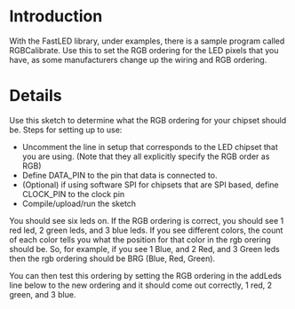 # Introduction

With the FastLED library, under examples, there is a sample program called RGBCalibrate.  Use this to set the RGB ordering for the LED pixels that you have, as some manufacturers change up the wiring and RGB ordering.

# Details

Use this sketch to determine what the RGB ordering for your chipset should be.  Steps for setting up to use:

 * Uncomment the line in setup that corresponds to the LED chipset that you are using.  (Note that they all explicitly specify the RGB order as RGB)
 * Define DATA_PIN to the pin that data is connected to.
 * (Optional) if using software SPI for chipsets that are SPI based, define CLOCK_PIN to the clock pin
 * Compile/upload/run the sketch 

You should see six leds on.  If the RGB ordering is correct, you should see 1 red led, 2 green 
leds, and 3 blue leds.  If you see different colors, the count of each color tells you what the 
position for that color in the rgb orering should be.  So, for example, if you see 1 Blue, and 2
Red, and 3 Green leds then the rgb ordering should be BRG (Blue, Red, Green).  

You can then test this ordering by setting the RGB ordering in the addLeds line below to the new ordering
and it should come out correctly, 1 red, 2 green, and 3 blue.